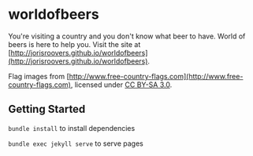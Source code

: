 # worldofbeers
You're visiting a country and you don't know what beer to have. World of beers is here to help you.
Visit the site at [http://jorisroovers.github.io/worldofbeers](http://jorisroovers.github.io/worldofbeers).

Flag images from [http://www.free-country-flags.com](http://www.free-country-flags.com), licensed under [CC BY-SA 3.0](https://creativecommons.org/licenses/by-sa/3.0).

## Getting Started ##

```bundle install``` to install dependencies

```bundle exec jekyll serve``` to serve pages